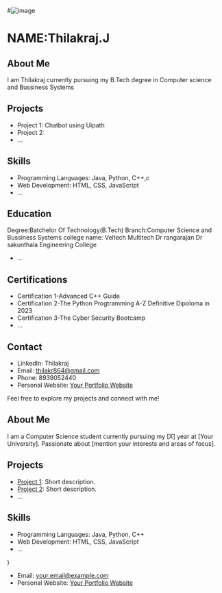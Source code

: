 #![image](https://github.com/thilak0072/thilak0072.github.io/assets/157899164/e0030860-e035-495a-95a5-5cc67f9c405e)

# NAME:Thilakraj.J






## About Me
I am Thilakraj currently pursuing my B.Tech degree in Computer science and Bussiness Systems



## Projects
- Project 1: Chatbot using Uipath 
- Project 2: 
- ...

## Skills
- Programming Languages: Java, Python, C++,c
- Web Development: HTML, CSS, JavaScript
- ...

## Education
Degree:Batchelor Of Technology(B.Tech)
Branch:Computer Science and Bussiness Systems
college name: Veltech Multitech Dr rangarajan Dr sakunthala Engineering College

  



- ...

## Certifications
- Certification 1-Advanced C++ Guide 
- Certification 2-The Python Progtramming A-Z Definitive Dipoloma in 2023
- Certification 3-The Cyber Security Bootcamp
- ...

## Contact
- LinkedIn: Thilakraj
- Email:  thilakr864@gmail.com
- Phone: 8939052440
- Personal Website: [Your Portfolio Website](link_to_website)

Feel free to explore my projects and connect with me!


## About Me
I am a Computer Science student currently pursuing my [X] year at [Your University]. Passionate about [mention your interests and areas of focus].

## Projects
- [Project 1](link_to_project_1): Short description.
- [Project 2](link_to_project_2): Short description.
- ...

## Skills
- Programming Languages: Java, Python, C++
- Web Development: HTML, CSS, JavaScript
- ...

)
- Email: your.email@example.com
- Personal Website: [Your Portfolio Website](link_to_website)

